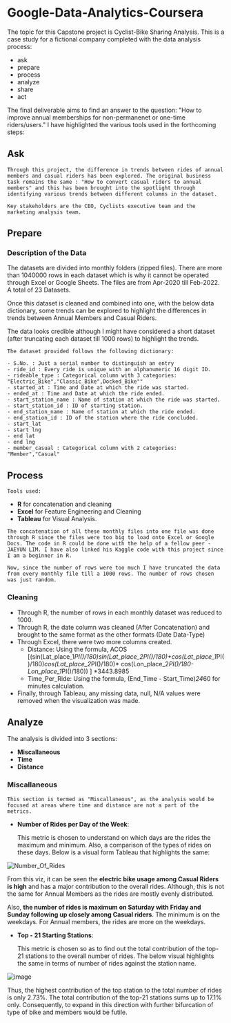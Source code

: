 # Google-Data-Analytics-Coursera

  The topic for this Capstone project is Cyclist-Bike Sharing Analysis. This is a case study for a fictional company completed with the data analysis process: 
  - ask
  - prepare
  - process
  - analyze
  - share
  - act 
  
  The final deliverable aims to find an answer to the question: "How to improve annual memberships for non-permanenet or one-time riders/users."
  I have highlighted the various tools used in the forthcoming steps:
  
  ## Ask
  
    Through this project, the difference in trends between rides of annual members and casual riders has been explored. The original business task remains the same : "How to convert casual riders to annual members" and this has been brought into the spotlight through identifying various trends between different columns in the dataset. 
    
    Key stakeholders are the CEO, Cyclists executive team and the marketing analysis team.
    
  ## Prepare
    
   ### Description of the Data
   
   The datasets are divided into monthly folders (zipped files). There are more than 1040000 rows in each dataset which is why it cannot be operated through Excel or Google Sheets. The files are from Apr-2020 till Feb-2022. A total of 23 Datasets.
   
   Once this dataset is cleaned and combined into one, with the below data dictionary, some trends can be explored to highlight the differences in trends between Annual Members and Casual Riders.
   
   The data looks credible although I might have considered a short dataset (after truncating each dataset till 1000 rows) to highlight the trends.
  
    The dataset provided follows the following dictionary:
    
    - S.No. : Just a serial number to distinguish an entry
    - ride_id : Every ride is unique with an alphanumeric 16 digit ID.
    - rideable_type : Categorical column with 3 categories: "Electric_Bike","Classic_Bike",Docked_Bike""
    - started_at : Time and Date at which the ride was started.
    - ended_at : Time and Date at which the ride ended.
    - start_station_name : Name of station at which the ride was started.
    - start_station_id : ID of starting station.
    - end_station_name : Name of station at which the ride ended.
    - end_station_id : ID of the station where the ride concluded.
    - start_lat
    - start lng
    - end lat
    - end lng
    - member_casual : Categorical column with 2 categories: "Member","Casual"
    
 ## Process
 
    Tools used: 
    
   - **R** for concatenation and cleaning
   - **Excel** for Feature Engineering and Cleaning
   - **Tableau** for Visual Analysis.
 
    The concatenation of all these monthly files into one file was done through R since the files were too big to load onto Excel or Google Docs. The code in R could be done with the help of a fellow peer - JAEYUN LIM. I have also linked his Kaggle code with this project since I am a beginner in R.
    
    Now, since the number of rows were too much I have truncated the data from every monthly file till a 1000 rows. The number of rows chosen was just random.
    
   ### Cleaning
   
   - Through R, the number of rows in each monthly dataset was reduced to 1000.
   - Through R, the date column was cleaned (After Concatenation) and brought to the same format as the other formats (Date Data-Type)
   - Through Excel, there were two more columns created.
     - Distance: Using the formula, ACOS [(sin(Lat_place_1*PI()/180)*sin(Lat_place_2*PI()/180)+cos(Lat_place_1*PI()/180)*cos(Lat_place_2*PI()/180)*
                 cos(Lon_place_2*PI()/180-Lon_place_1*PI()/180)) ] *3443.8985
     - Time_Per_Ride: Using the formula, (End_Time - Start_Time)*24*60 for minutes calculation.
   - Finally, through Tableau, any missing data, null, N/A values were removed when the visualization was made.
    
## Analyze

  The analysis is divided into 3 sections:
  - **Miscallaneous**
  - **Time**
  - **Distance**
  
  ### Miscallaneous
  
    This section is termed as "Miscallaneous", as the analysis would be focused at areas where time and distance are not a part of the metrics.
    
   - **Number of Rides per Day of the Week**:
        
        This metric is chosen to understand on which days are the rides the maximum and minimum. Also, a comparison of the types of rides on these days. Below is a visual form Tableau that highlights the same:
        
![Number_Of_Rides](https://user-images.githubusercontent.com/64735037/160237852-b79eadea-5049-47b0-a0d2-6bc2ed251a73.png)
        
   From this viz, it can be seen the **electric bike usage among Casual Riders is high** and has a major contribution to the overall rides. Although, this is not the same for Annual Members as the rides are mostly evenly distributed. 
        
   Also, **the number of rides is maximum on Saturday with Friday and Sunday following up closely among Casual riders**. The minimum is on the weekdays. For Annual members, the rides are more on the weekdays.
    
   - **Top - 21 Starting Stations**:
    
      This metric is chosen so as to find out the total contribution of the top-21 stations to the overall number of rides. The below visual highlights the same in terms of number of rides against the station name.
   
![image](https://user-images.githubusercontent.com/64735037/160238857-3323b26b-7c17-4e95-a6db-03ba554d44e3.png)

Thus, the highest contribution of the top station to the total number of rides is only 2.73%. The total contribution of the top-21 stations sums up to 17.1% only. Consequently, to expand in this direction with further bifurcation of type of bike and members would be futile.

  
    
    
  
